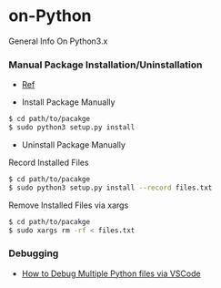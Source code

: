 # on-Python
General Info On Python3.x

### Manual Package Installation/Uninstallation

- [Ref](https://stackoverflow.com/questions/1550226/python-setup-py-uninstall)

* Install Package Manually

```bash
$ cd path/to/pacakge
$ sudo python3 setup.py install
```

* Uninstall Package Manually

Record Installed Files
```bash
$ cd path/to/pacakge
$ sudo python3 setup.py install --record files.txt
```

Remove Installed Files via xargs
```bash
$ cd path/to/pacakge
$ sudo xargs rm -rf < files.txt
```


### Debugging

* [How to Debug Multiple Python files via VSCode](debug.md)
